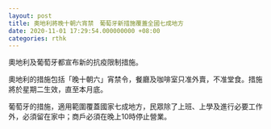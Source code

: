 ```yaml
---
layout: post
title: 奧地利將晚十朝六宵禁　葡萄牙新措施覆蓋全國七成地方
date: 2020-11-01 17:29:54.000000000 +08:00
categories: rthk
---
```


奧地利及葡萄牙都宣布新的抗疫限制措施。

奧地利的措施包括「晚十朝六」宵禁令，餐廳及咖啡室只准外賣，不准堂食。措施將於星期二生效，直至本月底。

葡萄牙的措施，適用範圍覆蓋國家七成地方，民眾除了上班、上學及進行必要工作外，必須留在家中；商戶必須在晚上10時停止營業。
